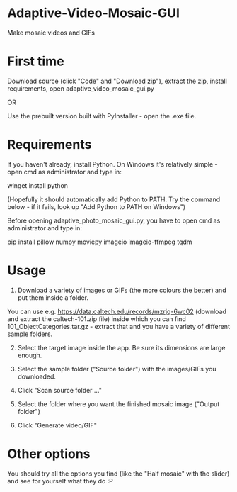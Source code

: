 # Adaptive-Video-Mosaic-GUI
Make mosaic videos and GIFs

# First time
Download source (click "Code" and "Download zip"), extract the zip, install requirements, open adaptive_video_mosaic_gui.py

OR

Use the prebuilt version built with PyInstaller - open the .exe file.

# Requirements
If you haven't already, install Python. On Windows it's relatively simple - open cmd as administrator and type in: 

winget install python

(Hopefully it should automatically add Python to PATH. Try the command below - if it fails, look up "Add Python to PATH on Windows")


Before opening adaptive_photo_mosaic_gui.py, you have to open cmd as administrator and type in:

pip install pillow numpy moviepy imageio imageio-ffmpeg tqdm

# Usage
1. Download a variety of images or GIFs (the more colours the better) and put them inside a folder.

You can use e.g. https://data.caltech.edu/records/mzrjq-6wc02 (download and extract the caltech-101.zip file) inside which you can find 101_ObjectCategories.tar.gz - extract that and you have a variety of different sample folders.

2. Select the target image inside the app. Be sure its dimensions are large enough.

3. Select the sample folder ("Source folder") with the images/GIFs you downloaded.

4. Click "Scan source folder ..."

5. Select the folder where you want the finished mosaic image ("Output folder")

6. Click "Generate video/GIF"

# Other options
You should try all the options you find (like the "Half mosaic" with the slider) and see for yourself what they do :P
